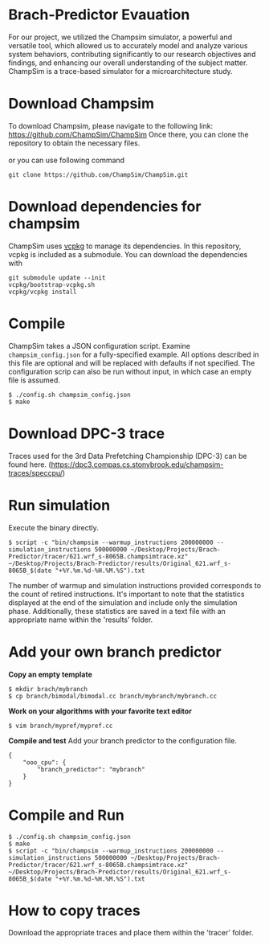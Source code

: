 # Brach-Predictor Evauation

For our project, we utilized the Champsim simulator, a powerful and versatile tool, which allowed us to accurately model and analyze various system behaviors, contributing significantly to our research objectives and findings, and enhancing our overall understanding of the subject matter.
ChampSim is a trace-based simulator for a microarchitecture study.

# Download Champsim
To download Champsim, please navigate to the following link: https://github.com/ChampSim/ChampSim
Once there, you can clone the repository to obtain the necessary files.<br><br>
or you can use following command
```
git clone https://github.com/ChampSim/ChampSim.git
```
# Download dependencies for champsim

ChampSim uses [vcpkg](https://vcpkg.io) to manage its dependencies. In this repository, vcpkg is included as a submodule. You can download the dependencies with
```
git submodule update --init
vcpkg/bootstrap-vcpkg.sh
vcpkg/vcpkg install
```

# Compile

ChampSim takes a JSON configuration script. Examine `champsim_config.json` for a fully-specified example. All options described in this file are optional and will be replaced with defaults if not specified. The configuration scrip can also be run without input, in which case an empty file is assumed.
```
$ ./config.sh champsim_config.json
$ make
```

# Download DPC-3 trace

Traces used for the 3rd Data Prefetching Championship (DPC-3) can be found here. (https://dpc3.compas.cs.stonybrook.edu/champsim-traces/speccpu/)

# Run simulation

Execute the binary directly.
```
$ script -c "bin/champsim --warmup_instructions 200000000 --simulation_instructions 500000000 ~/Desktop/Projects/Brach-Predictor/tracer/621.wrf_s-8065B.champsimtrace.xz" ~/Desktop/Projects/Brach-Predictor/results/Original_621.wrf_s-8065B_$(date "+%Y.%m.%d-%H.%M.%S").txt

```

The number of warmup and simulation instructions provided corresponds to the count of retired instructions. It's important to note that the statistics displayed at the end of the simulation and include only the simulation phase. Additionally, these statistics are saved in a text file with an appropriate name within the 'results' folder.

# Add your own branch predictor
**Copy an empty template**
```
$ mkdir brach/mybranch
$ cp branch/bimodal/bimodal.cc branch/mybranch/mybranch.cc
```

**Work on your algorithms with your favorite text editor**
```
$ vim branch/mypref/mypref.cc
```

**Compile and test**
Add your branch predictor to the configuration file.
```
{
    "ooo_cpu": {
        "branch_predictor": "mybranch"
    }
}
```
# Compile and Run

```
$ ./config.sh champsim_config.json
$ make
$ script -c "bin/champsim --warmup_instructions 200000000 --simulation_instructions 500000000 ~/Desktop/Projects/Brach-Predictor/tracer/621.wrf_s-8065B.champsimtrace.xz" ~/Desktop/Projects/Brach-Predictor/results/Original_621.wrf_s-8065B_$(date "+%Y.%m.%d-%H.%M.%S").txt
```

# How to copy traces

Download the appropriate traces and place them within the 'tracer' folder.

